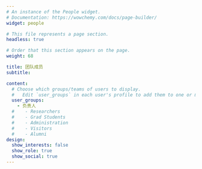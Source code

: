 ```yaml
---
# An instance of the People widget.
# Documentation: https://wowchemy.com/docs/page-builder/
widget: people

# This file represents a page section.
headless: true

# Order that this section appears on the page.
weight: 68

title: 团队成员
subtitle:

content:
  # Choose which groups/teams of users to display.
  #   Edit `user_groups` in each user's profile to add them to one or more of these groups.
  user_groups:
    - 负责人
  #    - Researchers
  #    - Grad Students
  #    - Administration
  #    - Visitors
  #    - Alumni
design:
  show_interests: false
  show_role: true
  show_social: true
---
```

